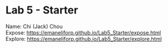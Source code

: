 # Lab 5 - Starter
Name: Chi (Jack) Chou<br/>
Expose: https://emaneliforp.github.io/Lab5_Starter/expose.html<br/>
Explore: https://emaneliforp.github.io/Lab5_Starter/explore.html
